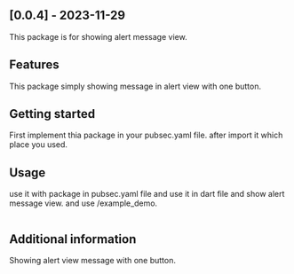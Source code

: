 ## [0.0.4] - 2023-11-29

<!--
This README describes the package. If you publish this package to pub.dev,this README's contents appear on the landing page for your package.

For information about how to write a good package README, see the guide for[writing package pages](https://dart.dev/guides/libraries/writing-package-pages).

For general information about developing packages, see the Dart guide for[creating packages](https://dart.dev/guides/libraries/create-library-packages)and the Flutter guide for [developing packages and plugins](https://flutter.dev/developing-packages).-->

This package is for showing alert message view.

## Features

This package simply showing message in alert view with one button.

## Getting started

First implement thia package in your pubsec.yaml file. after import it which place you used.

## Usage

use it with package in pubsec.yaml file and use it in dart file and show alert message view. and use /example_demo.

```dart

```

## Additional information

Showing alert view message with one button.
